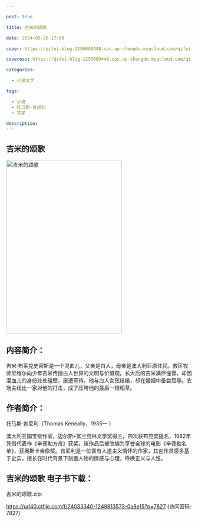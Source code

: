 ```yaml
---

post: true

title: 吉米的颂歌

date: 2024-05-26 17:09

cover: https://qifei-blog-1256009448.cos.ap-chengdu.myqcloud.com/qifei-blog/6638a2c40ea9cb1403834192.jpg

coveross: https://qifei-blog-1256009448.cos.ap-chengdu.myqcloud.com/qifei-blog/6638a2c40ea9cb1403834192.jpg

categories:

  - 小说文学

tags:

  - 小说
  - 托马斯·肯尼利
  - 文学

description:
---
```


## 吉米的颂歌
<img alt="吉米的颂歌 " class="aligncenter loaded" data-was-processed="true" decoding="async" fetchpriority="high" height="471" src="https://qifei-blog-1256009448.cos.ap-chengdu.myqcloud.com/qifei-blog/6638a2c40ea9cb1403834192.jpg " style="cursor: zoom-in;" width="314"/>

## 内容简介：

吉米·布莱克史密斯是一个混血儿，父亲是白人，母亲是澳大利亚原住民。教区牧师尼维尔向少年吉米传授白人世界的文明与价值观。长大后的吉米满怀憧憬，却因混血儿的身份处处碰壁，屡遭苛待。他与白人女孩结婚，却在婚姻中备尝屈辱。农场主纽比一家对他的打击，成了压垮他的最后一根稻草。

## 作者简介：

托马斯·肯尼利（Thomas Keneally，1935— ）

澳大利亚国宝级作家，迈尔斯•富兰克林文学奖得主，四次获布克奖提名，1982年凭借代表作《辛德勒方舟》获奖，该作品后被改编为享誉全球的电影《辛德勒名单》，获奥斯卡金像奖。肯尼利是一位富有人道主义情怀的作家，其创作灵感多基于史实，擅长在时代背景下刻画人物的情感与心理，呼唤正义与人性。

## 吉米的颂歌 电子书下载：
吉米的颂歌.zip: 

https://url40.ctfile.com/f/24033340-1249813573-0a8e15?p=7827 (访问密码: 7827)
